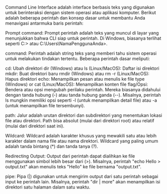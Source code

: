 Command Line Interface adalah interface berbasis teks yang digunakan untuk berinteraksi dengan sistem operasi atau aplikasi komputer. Berikut adalah beberapa perintah dan konsep dasar untuk membantu Anda menavigasi antarmuka baris perintah:

Prompt command: Prompt perintah adalah teks yang muncul di layar yang menunjukkan bahwa CLI siap untuk perintah. Di Windows, biasanya terlihat seperti C:> atau C:\Users\NamaPenggunaAnda>.

command: Perintah adalah string teks yang memberi tahu sistem operasi untuk melakukan tindakan tertentu. Beberapa perintah dasar meliputi:

cd: Ubah direktori
dir (Windows) atau ls (Linux/MacOS): Daftar isi direktori
mkdir: Buat direktori baru
rmdir (Windows) atau rm -r (Linux/MacOS): Hapus direktori
echo: Menampilkan pesan atau menulis ke file
type (Windows) or cat (Linux/MacOS): Menampilkan konten file
flag/Opsi: Bendera atau opsi mengubah perilaku perintah. Mereka biasanya didahului dengan tanda hubung (-) atau tanda hubung ganda (--). Misalnya, perintah ls mungkin memiliki opsi seperti -l (untuk menampilkan detail file) atau -a (untuk menampilkan file tersembunyi).

path: Jalur adalah urutan direktori dan subdirektori yang menentukan lokasi file atau direktori. Path bisa absolut (mulai dari direktori root) atau relatif (mulai dari direktori saat ini).

Wildcard: Wildcard adalah karakter khusus yang mewakili satu atau lebih karakter dalam nama file atau nama direktori. Wildcard yang paling umum adalah tanda bintang (*) dan tanda tanya (?).

Redirecting Output: Output dari perintah dapat dialihkan ke file menggunakan simbol lebih besar dari (>). Misalnya, perintah "echo Hello > output.txt" akan menulis teks "Hello" ke file bernama "output.txt".

pipe: Pipa (|) digunakan untuk mengirim output dari satu perintah sebagai input ke perintah lain. Misalnya, perintah "dir | more" akan menampilkan isi direktori satu halaman dalam satu waktu.